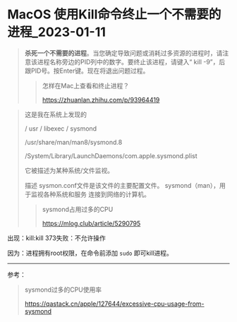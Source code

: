 # MacOS 使用Kill命令终止一个不需要的进程_2023-01-11



> **杀死一个不需要的进程**。当您确定导致问题或消耗过多资源的进程时，请注意该进程名称旁边的PID列中的数字。要终止该进程，请键入“ kill -9”，后跟PID号。按Enter键。现在将退出问题过程。
>
> > 怎样在Mac上查看和终止进程？
> >
> > https://zhuanlan.zhihu.com/p/93964419



> 这是我在系统上发现的
>
>
> / usr / libexec / sysmond
>
>   /usr/share/man/man8/sysmond.8
>
>   /System/Library/LaunchDaemons/com.apple.sysmond.plist
>
> 它被描述为某种系统/文件监视。
>
> 描述
>        sysmon.conf文件是该文件的主要配置文件。
>        sysmond（man），用于监视各种系统和服务
>        连接到网络的计算机。
>
> > sysmond占用过多的CPU
> >
> > https://mlog.club/article/5290795

<!--sysmond与进程监控有关、活动监视器与sysmond有关-->



出现：kill:kill 373失败：不允许操作

因为：进程拥有root权限，在命令前添加 `sudo` 即可kill进程。



---------------------------------------------------------------------------------------------

参考：

> sysmond过多的CPU使用率
>
> https://qastack.cn/apple/127644/excessive-cpu-usage-from-sysmond